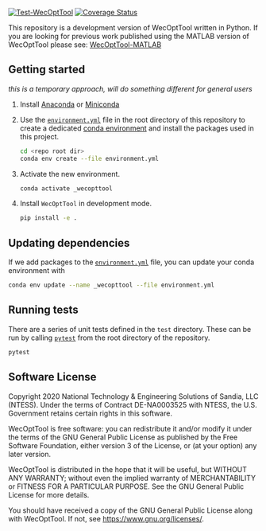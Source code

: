 [![Test-WecOptTool](https://github.com/SNL-WaterPower/WecOptTool/actions/workflows/python-package.yml/badge.svg)](https://github.com/SNL-WaterPower/WecOptTool/actions/workflows/python-package.yml)
[![Coverage Status](https://coveralls.io/repos/github/SNL-WaterPower/WecOptTool/badge.svg?branch=main)](https://coveralls.io/github/SNL-WaterPower/WecOptTool?branch=main)


This repository is a development version of WecOptTool written in Python. If you are looking for previous work published using the MATLAB version of WecOptTool please see: [WecOptTool-MATLAB](https://github.com/SNL-WaterPower/WecOptTool-MATLAB)

## Getting started

*this is a temporary approach, will do something different for general users*

1. Install [Anaconda](https://anaconda.org) or [Miniconda](https://docs.conda.io/en/latest/miniconda.html)
2. Use the [`environment.yml`](environment.yml) file in the root directory of this repository to create a dedicated [conda environment](https://docs.conda.io/projects/conda/en/latest/user-guide/concepts/environments.html) and install the packages used in this project.

    ```bash
    cd <repo root dir>
    conda env create --file environment.yml
    ```

3. Activate the new environment.

	```bash
	conda activate _wecopttool
	```

4. Install `WecOptTool` in development mode.

	```bash
	pip install -e .
	```

## Updating dependencies

If we add packages to the [`environment.yml`](environment.yml) file, you can update your conda environment with

```bash
conda env update --name _wecopttool --file environment.yml
```

## Running tests

There are a series of unit tests defined in the `test` directory.
These can be run by calling [`pytest`](https://pytest.org) from the root directory of the repository.

```bash
pytest
```

## Software License

Copyright 2020 National Technology & Engineering Solutions of Sandia, 
LLC (NTESS). Under the terms of Contract DE-NA0003525 with NTESS, the U.S. 
Government retains certain rights in this software.
 
WecOptTool is free software: you can redistribute it and/or modify it under the 
terms of the GNU General Public License as published by the Free Software 
Foundation, either version 3 of the License, or (at your option) any later 
version.

WecOptTool is distributed in the hope that it will be useful, but WITHOUT ANY 
WARRANTY; without even the implied warranty of MERCHANTABILITY or FITNESS FOR A 
PARTICULAR PURPOSE.  See the GNU General Public License for more details.

You should have received a copy of the GNU General Public License along with 
WecOptTool.  If not, see <https://www.gnu.org/licenses/>.
